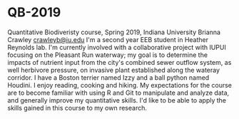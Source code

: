 # QB-2019
Quantitative Biodiveristy course, Spring 2019, Indiana University
Brianna Crawley
crawleyb@iu.edu
  I'm a second year EEB student in Heather Reynolds lab. I'm currently involved with a collaborative project with IUPUI focusing on the Pleasant Run waterway; my goal is to determine the impacts of nutrient input from the city's combined sewer outflow system, as well herbivore pressure, on invasive plant established along the wateray corridor. I have a Boston terrier named Izzy and a ball python named Houdini. I enjoy reading, cooking and hiking. 
  My expectations for the course are to become familiar with using R and Git to manipulate and analyze data, and generally improve my quantitative skills. I'd like to be able to apply the skills gained in this course to my own research. 